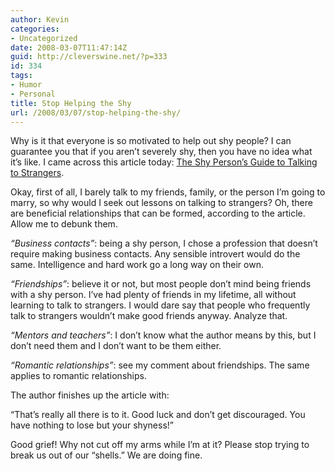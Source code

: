 ```yaml
---
author: Kevin
categories:
- Uncategorized
date: 2008-03-07T11:47:14Z
guid: http://cleverswine.net/?p=333
id: 334
tags:
- Humor
- Personal
title: Stop Helping the Shy
url: /2008/03/07/stop-helping-the-shy/
---
```


Why is it that everyone is so motivated to help out shy people? I can guarantee you that if you aren&#8217;t severely shy, then you have no idea what it&#8217;s like. I came across this article today: [The Shy Person’s Guide to Talking to Strangers](http://www.pickthebrain.com/blog/the-shy-persons-guide-to-talking-to-strangers/).

Okay, first of all, I barely talk to my friends, family, or the person I&#8217;m going to marry, so why would I seek out lessons on talking to strangers? Oh, there are beneficial relationships that can be formed, according to the article. Allow me to debunk them.

_&#8220;Business contacts&#8221;_: being a shy person, I chose a profession that doesn&#8217;t require making business contacts. Any sensible introvert would do the same. Intelligence and hard work go a long way on their own.

_&#8220;Friendships&#8221;_: believe it or not, but most people don&#8217;t mind being friends with a shy person. I&#8217;ve had plenty of friends in my lifetime, all without learning to talk to strangers. I would dare say that people who frequently talk to strangers wouldn&#8217;t make good friends anyway. Analyze that.

_&#8220;Mentors and teachers&#8221;_: I don&#8217;t know what the author means by this, but I don&#8217;t need them and I don&#8217;t want to be them either.

_&#8220;Romantic relationships&#8221;_: see my comment about friendships. The same applies to romantic relationships.

The author finishes up the article with:
  
&#8220;That’s really all there is to it. Good luck and don’t get discouraged. You have nothing to lose but your shyness!&#8221;

Good grief! Why not cut off my arms while I&#8217;m at it? Please stop trying to break us out of our &#8220;shells.&#8221; We are doing fine.